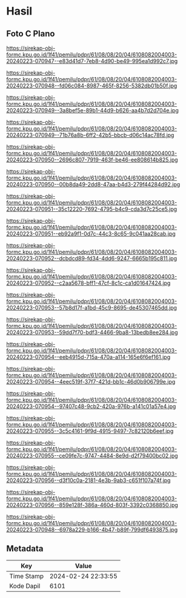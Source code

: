 # Hasil

## Foto C Plano

https://sirekap-obj-formc.kpu.go.id/1f41/pemilu/pdpr/61/08/08/20/04/6108082004003-20240223-070947--e83d41d7-7eb8-4d90-be49-995ea1d992c7.jpg

https://sirekap-obj-formc.kpu.go.id/1f41/pemilu/pdpr/61/08/08/20/04/6108082004003-20240223-070948--fd06c084-8987-465f-8256-5382db01b50f.jpg

https://sirekap-obj-formc.kpu.go.id/1f41/pemilu/pdpr/61/08/08/20/04/6108082004003-20240223-070949--3a8bef5e-89b1-44d9-b626-aa4b7d2d704e.jpg

https://sirekap-obj-formc.kpu.go.id/1f41/pemilu/pdpr/61/08/08/20/04/6108082004003-20240223-070949--71b76a8b-6ff2-42b5-bbcb-d06c14ac78fd.jpg

https://sirekap-obj-formc.kpu.go.id/1f41/pemilu/pdpr/61/08/08/20/04/6108082004003-20240223-070950--2696c807-7919-463f-be46-ee808614b825.jpg

https://sirekap-obj-formc.kpu.go.id/1f41/pemilu/pdpr/61/08/08/20/04/6108082004003-20240223-070950--00b8da49-2dd8-47aa-b4d3-279f44284d92.jpg

https://sirekap-obj-formc.kpu.go.id/1f41/pemilu/pdpr/61/08/08/20/04/6108082004003-20240223-070951--35c12220-7692-4795-b4c9-cda3d7c25ce5.jpg

https://sirekap-obj-formc.kpu.go.id/1f41/pemilu/pdpr/61/08/08/20/04/6108082004003-20240223-070951--eb92a9f1-0d7c-44c3-8c65-9c041aa28cab.jpg

https://sirekap-obj-formc.kpu.go.id/1f41/pemilu/pdpr/61/08/08/20/04/6108082004003-20240223-070952--dcbdcd89-fd34-4dd6-9247-6665b195c811.jpg

https://sirekap-obj-formc.kpu.go.id/1f41/pemilu/pdpr/61/08/08/20/04/6108082004003-20240223-070952--c2aa5678-bff1-47cf-8c1c-ca1d01647424.jpg

https://sirekap-obj-formc.kpu.go.id/1f41/pemilu/pdpr/61/08/08/20/04/6108082004003-20240223-070953--57b8d17f-a1bd-45c9-8695-de45307465dd.jpg

https://sirekap-obj-formc.kpu.go.id/1f41/pemilu/pdpr/61/08/08/20/04/6108082004003-20240223-070953--59dd7f70-bdf3-4466-9ba8-13bedb8ee284.jpg

https://sirekap-obj-formc.kpu.go.id/1f41/pemilu/pdpr/61/08/08/20/04/6108082004003-20240223-070954--eeb4915d-715a-470a-a114-165e6f6ef161.jpg

https://sirekap-obj-formc.kpu.go.id/1f41/pemilu/pdpr/61/08/08/20/04/6108082004003-20240223-070954--4eec519f-37f7-421d-bb1c-46d0b906799e.jpg

https://sirekap-obj-formc.kpu.go.id/1f41/pemilu/pdpr/61/08/08/20/04/6108082004003-20240223-070954--97407c48-9cb2-420a-976b-a141c01a57e4.jpg

https://sirekap-obj-formc.kpu.go.id/1f41/pemilu/pdpr/61/08/08/20/04/6108082004003-20240223-070955--3c5c4161-9f9d-4915-9497-7c82120b6eef.jpg

https://sirekap-obj-formc.kpu.go.id/1f41/pemilu/pdpr/61/08/08/20/04/6108082004003-20240223-070955--ce09fe7c-9747-4484-8e9d-d2f79400bc02.jpg

https://sirekap-obj-formc.kpu.go.id/1f41/pemilu/pdpr/61/08/08/20/04/6108082004003-20240223-070956--d3f10c0a-2181-4e3b-9ab3-c651f107a74f.jpg

https://sirekap-obj-formc.kpu.go.id/1f41/pemilu/pdpr/61/08/08/20/04/6108082004003-20240223-070956--859e128f-386a-460d-803f-3392c0368850.jpg

https://sirekap-obj-formc.kpu.go.id/1f41/pemilu/pdpr/61/08/08/20/04/6108082004003-20240223-070948--6978a229-b166-4b47-b89f-799df6493875.jpg


## Metadata

| Key        | Value               |
| ---------- | ------------------- |
| Time Stamp | 2024-02-24 22:33:55 |
| Kode Dapil | 6101                |



